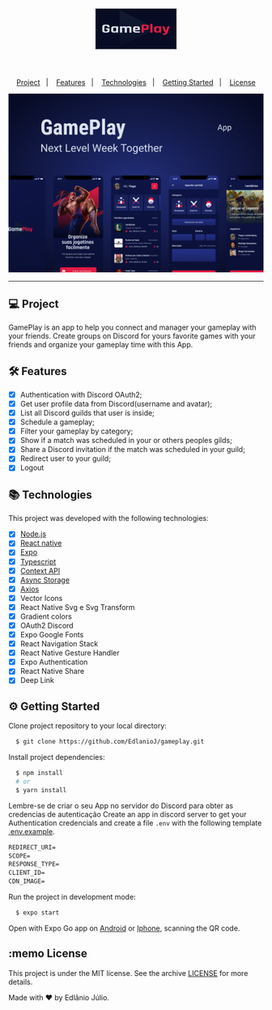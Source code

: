 <h1 align="center">
<img alt="GamePlay" height="80" width="160" title="GamePlay" src=".github/assets/logo.png" />
</h1>

</br>

<p align="center">
<a href="#-project">Project</a>&nbsp;&nbsp;&nbsp;|&nbsp;&nbsp;&nbsp;
<a href="#hammer_and_wrench-features">Features</a>&nbsp;&nbsp;&nbsp;|&nbsp;&nbsp;&nbsp;
<a href="#books-technologies">Technologies</a>&nbsp;&nbsp;&nbsp;|&nbsp;&nbsp;&nbsp;
<a href="#gear-getting-started">Getting Started</a>&nbsp;&nbsp;&nbsp;|&nbsp;&nbsp;&nbsp;
  <a href="#memo-license">License</a>
</p>

![cover](.github/assets/cover.png?style=flat)

<hr/>

## 💻 Project

<p>GamePlay is an app to help you connect and manager your gameplay with your friends. Create groups on Discord for yours favorite games with your friends and organize your gameplay time with this App.</p>

## :hammer_and_wrench: Features

- [x] Authentication with Discord OAuth2;
- [x] Get user profile data from Discord(username and avatar);
- [x] List all Discord guilds that user is inside;
- [x] Schedule a gameplay;
- [x] Filter your gameplay by category;
- [x] Show if a match was scheduled in your or others peoples gilds;
- [x] Share a Discord invitation if the match was scheduled in your guild;
- [x] Redirect user to your guild;
- [x] Logout

## :books: Technologies

This project was developed with the following technologies:

- [x] [Node.js](https://nodejs.org/en/)
- [x] [React native](https://reactnative.dev/)
- [x] [Expo](https://expo.io/)
- [x] [Typescript](https://www.typescriptlang.org/)
- [x] [Context API](https://reactjs.org/docs/context.html)
- [x] [Async Storage](https://docs.expo.io/versions/latest/sdk/async-storage/)
- [x] [Axios](https://github.com/axios/axios)
- [x] Vector Icons
- [x] React Native Svg e Svg Transform
- [x] Gradient colors
- [x] OAuth2 Discord
- [x] Expo Google Fonts
- [x] React Navigation Stack
- [x] React Native Gesture Handler
- [x] Expo Authentication
- [x] React Native Share
- [x] Deep Link

## :gear: Getting Started

<p>Clone project repository to your local directory:</p>

```bash
  $ git clone https://github.com/EdlanioJ/gameplay.git
```

<p>Install project dependencies:</p>

```bash
  $ npm install
  # or
  $ yarn install
```

Lembre-se de criar o seu App no servidor do Discord para obter as credencias de autenticação
Create an app in discord server to get your Authentication credencials and create a file `.env` with the following template [.env.example](.env.example).

```cl
REDIRECT_URI=
SCOPE=
RESPONSE_TYPE=
CLIENT_ID=
CDN_IMAGE=
```

<p>Run the project in development mode:</>

```bash
  $ expo start
```

Open with Expo Go app on [Android](https://play.google.com/store/apps/details?id=host.exp.exponent) or [Iphone](https://apps.apple.com/us/app/expo-go/id982107779), scanning the QR code.

## :memo License

This project is under the MIT license. See the archive [LICENSE](LICENSE) for more details.

Made with ♥ by Edlânio Júlio.
